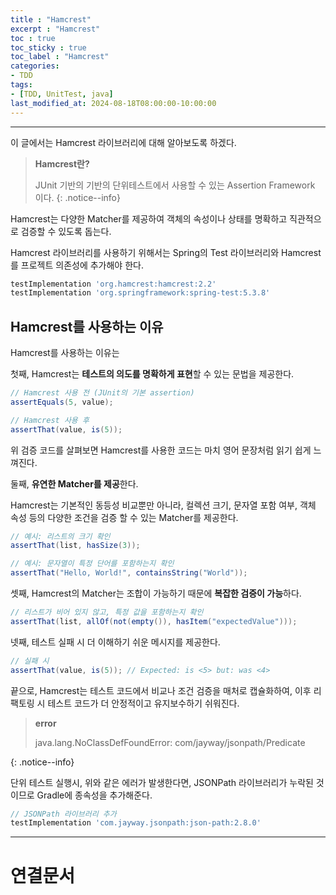 ```yaml
---
title : "Hamcrest"
excerpt : "Hamcrest"
toc : true
toc_sticky : true
toc_label : "Hamcrest"
categories:
- TDD
tags:
- [TDD, UnitTest, java]
last_modified_at: 2024-08-18T08:00:00-10:00:00
---
```

  
---
  
 이 글에서는 Hamcrest 라이브러리에 대해 알아보도록 하겠다.

> **Hamcrest란?**  
>
> JUnit 기반의 기반의 단위테스트에서 사용할 수 있는 Assertion Framework 이다. 
{: .notice--info}  

 Hamcrest는 다양한 Matcher를 제공하여 객체의 속성이나 상태를 명확하고 직관적으로 검증할 수 있도록 돕는다.

 Hamcrest 라이브러리를 사용하기 위해서는 Spring의 Test 라이브러리와 Hamcrest 를 프로젝트 의존성에 추가해야 한다.
  
```groovy
testImplementation 'org.hamcrest:hamcrest:2.2'
testImplementation 'org.springframework:spring-test:5.3.8'
```
  
## Hamcrest를 사용하는 이유
 Hamcrest를 사용하는 이유는
 
 첫째, Hamcrest는 **테스트의 의도를 명확하게 표현**할 수 있는 문법을 제공한다. 
  
```java
// Hamcrest 사용 전 (JUnit의 기본 assertion)
assertEquals(5, value);

// Hamcrest 사용 후
assertThat(value, is(5));
```

 위 검증 코드를 살펴보면 Hamcrest를 사용한 코드는 마치 영어 문장처럼 읽기 쉽게 느껴진다.

 둘째, **유연한 Matcher를 제공**한다.

 Hamcrest는 기본적인 동등성 비교뿐만 아니라, 컬렉션 크기, 문자열 포함 여부, 객체 속성 등의 다양한 조건을 검증 할 수 있는 Matcher를 제공한다.
  
```java
// 예시: 리스트의 크기 확인
assertThat(list, hasSize(3));

// 예시: 문자열이 특정 단어를 포함하는지 확인
assertThat("Hello, World!", containsString("World"));
```

 셋째, Hamcrest의 Matcher는 조합이 가능하기 때문에 **복잡한 검증이 가능**하다.
  
```java
// 리스트가 비어 있지 않고, 특정 값을 포함하는지 확인
assertThat(list, allOf(not(empty()), hasItem("expectedValue")));
```

 넷째, 테스트 실패 시 더 이해하기 쉬운 메시지를 제공한다.
  
```java
// 실패 시
assertThat(value, is(5)); // Expected: is <5> but: was <4>
```

 끝으로, Hamcrest는 테스트 코드에서 비교나 조건 검증을 매처로 캡슐화하여, 이후 리팩토링 시 테스트 코드가 더 안정적이고 유지보수하기 쉬워진다.
  
> **error**
>
> java.lang.NoClassDefFoundError: com/jayway/jsonpath/Predicate
>  
{: .notice--info}  

 단위 테스트 실행시, 위와 같은 에러가 발생한다면, JSONPath 라이브러리가 누락된 것이므로 Gradle에 종속성을 추가해준다.
  
```groovy
// JSONPath 라이브러리 추가 
testImplementation 'com.jayway.jsonpath:json-path:2.8.0'
```
  
---
  
# 연결문서
